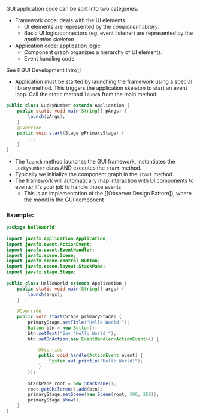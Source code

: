GUI application code can be split into two categories:
- Framework code: deals with the UI elements. 
	- UI elements are represented by the *component library*. 
	- Basic UI logic/connectors (eg. event listener) are represented by the *application skeleton*
- Application code: application logic
	- Component graph organizes a hierarchy of UI elements. 
	- Event handling code 

See [[GUI Development Intro]]

- Application must be started by launching the framework using a special library method. This triggers the application skeleton to start an event loop. 
Call the static method `launch` from the main method:
```java
public class LuckyNumber extends Application { 
	public static void main(String[] pArgs) { 
		launch(pArgs);  
	} 
	@Override 
	public void start(Stage pPrimaryStage) { 
		... 
	} 
}
```
- The `launch` method launches the GUI framework, instantiates the `LuckyNumber` class AND executes the `start` method.
- Typically we initialize the component graph in the `start` method.
- The framework will automatically map interaction with UI components to events; it's your job to handle those events. 
	- This is an implementation of the [[Observer Design Pattern]], where the model is the GUI component

### Example:
```java
package helloworld;
 
import javafx.application.Application;
import javafx.event.ActionEvent;
import javafx.event.EventHandler;
import javafx.scene.Scene;
import javafx.scene.control.Button;
import javafx.scene.layout.StackPane;
import javafx.stage.Stage;
 
public class HelloWorld extends Application {
    public static void main(String[] args) {
        launch(args);
    }
    
    @Override
    public void start(Stage primaryStage) {
        primaryStage.setTitle("Hello World!");
        Button btn = new Button();
        btn.setText("Say 'Hello World'");
        btn.setOnAction(new EventHandler<ActionEvent>() {
 
            @Override
            public void handle(ActionEvent event) {
                System.out.println("Hello World!");
            }
        });
        
        StackPane root = new StackPane();
        root.getChildren().add(btn);
        primaryStage.setScene(new Scene(root, 300, 250));
        primaryStage.show();
    }
}
```

